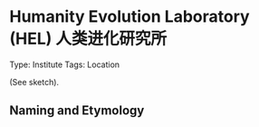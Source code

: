 # Humanity Evolution Laboratory (HEL) 人类进化研究所

Type: Institute
Tags: Location

(See sketch).

## Naming and Etymology